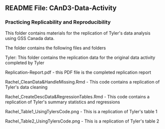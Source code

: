 ## README File: CAnD3-Data-Activity
### Practicing Replicability and Reproducibility
  
  
 This folder contains materials for the replication of Tyler's data analysis using GSS Canada data.
 
 The folder contains the following files and folders


Tyler: This folder contains the replication data for the original data activity completed by Tyler

Replication-Report.pdf - this PDF file is the completed replication report 

Rachel_CleanData&HandleMissing.Rmd - This code contains a replication of Tyler's data cleaning 

Rachel_CreateDescData&RegressionTables.Rmd - This code contains a replication of Tyler's summary statistics and regressions

Rachel_Table1_UsingTylersCode.png - This is a replication of Tyler's table 1

Rachel_Table2_UsingTylersCode.png - This is a replication of Tyler's table 2

